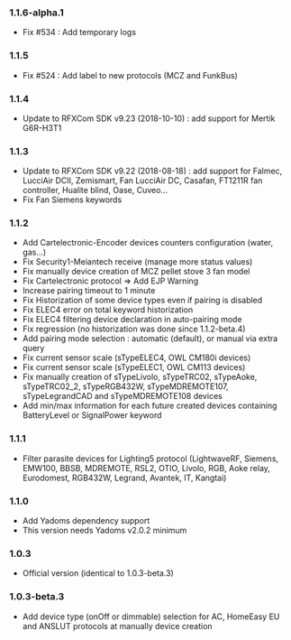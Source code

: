 ### 1.1.6-alpha.1
* Fix #534 : Add temporary logs

### 1.1.5
* Fix #524 : Add label to new protocols (MCZ and FunkBus)

### 1.1.4
* Update to RFXCom SDK v9.23 (2018-10-10) : add support for Mertik G6R-H3T1

### 1.1.3
* Update to RFXCom SDK v9.22 (2018-08-18) : add support for Falmec, LucciAir DCII, Zemismart, Fan LucciAir DC, Casafan, FT1211R fan controller, Hualite blind, Oase, Cuveo...
* Fix Fan Siemens keywords

### 1.1.2
* Add Cartelectronic-Encoder devices counters configuration (water, gas...)
* Fix Security1-Meiantech receive (manage more status values)
* Fix manually device creation of MCZ pellet stove 3 fan model 
* Fix Cartelectronic protocol => Add EJP Warning
* Increase pairing timeout to 1 minute
* Fix Historization of some device types even if pairing is disabled
* Fix ELEC4 error on total keyword historization
* Fix ELEC4 filtering device declaration in auto-pairing mode
* Fix regression (no historization was done since 1.1.2-beta.4)
* Add pairing mode selection : automatic (default), or manual via extra query
* Fix current sensor scale (sTypeELEC4, OWL CM180i devices)
* Fix current sensor scale (sTypeELEC1, OWL CM113 devices)
* Fix manually creation of sTypeLivolo, sTypeTRC02, sTypeAoke, sTypeTRC02_2, sTypeRGB432W, sTypeMDREMOTE107, sTypeLegrandCAD and sTypeMDREMOTE108 devices
* Add min/max information for each future created devices containing BatteryLevel or SignalPower keyword

### 1.1.1
* Filter parasite devices for Lighting5 protocol (LightwaveRF, Siemens, EMW100, BBSB, MDREMOTE, RSL2, OTIO, Livolo, RGB, Aoke relay, Eurodomest, RGB432W, Legrand, Avantek, IT, Kangtai)

### 1.1.0
* Add Yadoms dependency support
* This version needs Yadoms v2.0.2 minimum

### 1.0.3
* Official version (identical to 1.0.3-beta.3)

### 1.0.3-beta.3
* Add device type (onOff or dimmable) selection for AC, HomeEasy EU and ANSLUT protocols at manually device creation
